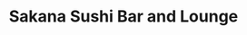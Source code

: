 ---
layout: place
title: "Sakana Sushi Bar and Lounge"
permalink: /ohio/rocky-river/sakana-sushi-bar-and-lounge.html
stateAbbr: OH
stateName: Ohio
cityName: Rocky River
seo:
  name: "Sakana Sushi Bar and Lounge"
  type: Restaurant
  links: https://www.sakanacleveland.com/
description: "Looking for sushi in Rocky River, Ohio? Check out Sakana Sushi Bar and Lounge for a delightful Japanese dining experience. Enjoy a variety of sushi and other..."
place_id: ChIJmw-53cnzMIgR2uclzOV8WY8
photos:
  - name: >-
      places/ChIJmw-53cnzMIgR2uclzOV8WY8/photos/AeeoHcIeQILf6y375VnW-xMFK3ETcWAwzt-GfREMeCjiZJ0nIwpcQbnQr3vJqGZBqBh-f4v9mUHJ0kV6P0nTXPpT3--DisodPV2QlFV5olYOXM50JUc7rvuoT_4Or-9XwIp4Cq_OQLKx6Txx5FE3xgbw128kwmywolpt2iEEbl7R0SGhObUofVrQLxlneynzLF710pSwE8CNycpljEDpLUUxj4RdA72xB2Oq61rSWOGiREydcRiRe0ltZzBvOHALX-S_HPd6PvYvuoTIcCdlKMPLPNg3NnE4r8H4-67Dp3ijzW1Blg
    widthPx: 2048
    heightPx: 1489
    authorAttributions:
      - displayName: Sakana Sushi Bar and Lounge
        uri: https://maps.google.com/maps/contrib/103643986126341206853
        photoUri: >-
          https://lh3.googleusercontent.com/a-/ALV-UjVxEz0eWy_Z5GPlQopk3f2HPfEeOOK7V3VUplilCN4PpJsA4-M=s100-p-k-no-mo
    flagContentUri: >-
      https://www.google.com/local/imagery/report/?cb_client=maps_api_places.places_api&image_key=!1e10!2sAF1QipNykhk9WrgAc5rA6WGUdt1nk52179hNJVJ9j9o5&hl=en-US
    googleMapsUri: >-
      https://www.google.com/maps/place//data=!3m4!1e2!3m2!1sAF1QipNykhk9WrgAc5rA6WGUdt1nk52179hNJVJ9j9o5!2e10!4m2!3m1!1s0x8830f3c9ddb90f9b:0x8f597ce5cc25e7da
  - name: >-
      places/ChIJmw-53cnzMIgR2uclzOV8WY8/photos/AeeoHcKaom_d5bva8JxAY7AH_CuVZmVeXMPpx7toUtLWMQaXejXuAFmWw1wbHQbwFXllsg05qFmSuyaUSP_dmbW6mzYxAMDd8jdYeNwo-WqutsFzdPJq4JhUNLTlKsh3N_EeVwX0p5zh-7lJnLPyUrEJBquoqV2287RexkTJBayGlRiSLvrO2yUThxl3-EIduNRkTaVDsGUE_lOUaJHk7WCylVq3NESzWUJr5eSEqwkq9xhxNKzklzw-lZpZq3wT8cO_7RvuuM-6OeCxJr3EtEdxuzH5N_0nW_QnNyByFDwc-bOzCQ
    widthPx: 2048
    heightPx: 1365
    authorAttributions:
      - displayName: Sakana Sushi Bar and Lounge
        uri: https://maps.google.com/maps/contrib/103643986126341206853
        photoUri: >-
          https://lh3.googleusercontent.com/a-/ALV-UjVxEz0eWy_Z5GPlQopk3f2HPfEeOOK7V3VUplilCN4PpJsA4-M=s100-p-k-no-mo
    flagContentUri: >-
      https://www.google.com/local/imagery/report/?cb_client=maps_api_places.places_api&image_key=!1e10!2sAF1QipOEeIUOSGVs2-3SThkWjEKcula2vx1j7rViOE01&hl=en-US
    googleMapsUri: >-
      https://www.google.com/maps/place//data=!3m4!1e2!3m2!1sAF1QipOEeIUOSGVs2-3SThkWjEKcula2vx1j7rViOE01!2e10!4m2!3m1!1s0x8830f3c9ddb90f9b:0x8f597ce5cc25e7da
  - name: >-
      places/ChIJmw-53cnzMIgR2uclzOV8WY8/photos/AeeoHcIdDUF_SpVD9ZaiZqR-aPGf-yI2tRML57r_sPteOrkWdioFtPBSEdskHueDC4Tbcs17Qc5PzJMHvzXYygKUiXPjw6vEEPCpoIKl6GrV0ejZm4wVQQAyY3lgd50CEiT4VTGmC9tO3QiiqC6are4uA7ihhcQL4v2--X2yhyDj6hJbRlQSoVx0zzM2fYZvnvw9P8kCugfUtZoqvCjuX9pitIuSAdo5aJTU0Qw7Dey6x4DC4fOc1KZ590O3vb5maQbQpyMB3Y6znvUAu2cbYj_m0aTT2egY_7LZMrlh4FVAldTVPw
    widthPx: 1200
    heightPx: 876
    authorAttributions:
      - displayName: Sakana Sushi Bar and Lounge
        uri: https://maps.google.com/maps/contrib/103643986126341206853
        photoUri: >-
          https://lh3.googleusercontent.com/a-/ALV-UjVxEz0eWy_Z5GPlQopk3f2HPfEeOOK7V3VUplilCN4PpJsA4-M=s100-p-k-no-mo
    flagContentUri: >-
      https://www.google.com/local/imagery/report/?cb_client=maps_api_places.places_api&image_key=!1e10!2sAF1QipM54s8lww_-k7xS-FfOEMb3IKNZVJXfBWSBnr3B&hl=en-US
    googleMapsUri: >-
      https://www.google.com/maps/place//data=!3m4!1e2!3m2!1sAF1QipM54s8lww_-k7xS-FfOEMb3IKNZVJXfBWSBnr3B!2e10!4m2!3m1!1s0x8830f3c9ddb90f9b:0x8f597ce5cc25e7da
  - name: >-
      places/ChIJmw-53cnzMIgR2uclzOV8WY8/photos/AeeoHcIzDwXpmw8wa9I5T4x0-mbGP7XrmwQVMU0PEQJPHbNnI_3vB2h35p-CQTxhRXx4Dj7X2ii1_7pxBIgyMlMO13b69qyXQMlXuEwEfl1ZLkuJkMa9N3dtgRqcWdQLOLqahGaZt8V2FehOD-FMVjFv9vvx10RBb2kNojIdd0TfxpI0E4j8dNYXpxj4iegPV4-m6UT6MyFuqSbt4UEj5jTfRt5hw-I3ARATyzOzMe__RWnRwoK0Z4oUX5pDQ7sJkzMbx6ElAhmHvLjEx5lFVPPrJlkWt9r0SSe2Mf7brJtbNFxxSQKKn1uxFo11lDFvcHg1jm78PmURadBtBhykOlcPT524r6u5YDDXe7Rgj3pkYZsF1O1YABuWlbuKzroHXDfECwzP2nyu0w5DFyGjrJgdMnRRQH2Lk980rI7wK4rTH7E
    widthPx: 3024
    heightPx: 4032
    authorAttributions:
      - displayName: Nico Bambino
        uri: https://maps.google.com/maps/contrib/114621938887758143287
        photoUri: >-
          https://lh3.googleusercontent.com/a-/ALV-UjU6EotTip4XkT9T2IcZzwiViMRc5X6gbGp7Y9sJc-jm81W3FrcL=s100-p-k-no-mo
    flagContentUri: >-
      https://www.google.com/local/imagery/report/?cb_client=maps_api_places.places_api&image_key=!1e10!2sCIHM0ogKEICAgICfkoyGQA&hl=en-US
    googleMapsUri: >-
      https://www.google.com/maps/place//data=!3m4!1e2!3m2!1sCIHM0ogKEICAgICfkoyGQA!2e10!4m2!3m1!1s0x8830f3c9ddb90f9b:0x8f597ce5cc25e7da
  - name: >-
      places/ChIJmw-53cnzMIgR2uclzOV8WY8/photos/AeeoHcIOLasNLnZqddueyvHoahpERBCd8Et8Xbedf4tYmaHm0HqLSeppHNUGUZpAQrFQSq0_pcGxvDrSrsOT83z3tyLE7t22iSFYy64AkAXoROjUQBfNaXi0M3fj1qoqABOqfWTnerrQ4GodacLJXFaITGeLSQN-5WzZ5WLaRvQlNy-2USlN6AeDPabcgmOYdfSHecmEd_Fdwqyvcin5pNiyVKNYePBlY9zB8uOoOxgSlFTeM6AQaYyQaw-1QkfjmALQOEdQ6cB1iauTn-3ErRbWQGGlqduCvslPe-uWLUEmitQ3zA
    widthPx: 2048
    heightPx: 1880
    authorAttributions:
      - displayName: Sakana Sushi Bar and Lounge
        uri: https://maps.google.com/maps/contrib/103643986126341206853
        photoUri: >-
          https://lh3.googleusercontent.com/a-/ALV-UjVxEz0eWy_Z5GPlQopk3f2HPfEeOOK7V3VUplilCN4PpJsA4-M=s100-p-k-no-mo
    flagContentUri: >-
      https://www.google.com/local/imagery/report/?cb_client=maps_api_places.places_api&image_key=!1e10!2sAF1QipOFSj3qMsvCmSXf04TQ0-Kdc6UitmnsrdaEr5oQ&hl=en-US
    googleMapsUri: >-
      https://www.google.com/maps/place//data=!3m4!1e2!3m2!1sAF1QipOFSj3qMsvCmSXf04TQ0-Kdc6UitmnsrdaEr5oQ!2e10!4m2!3m1!1s0x8830f3c9ddb90f9b:0x8f597ce5cc25e7da
  - name: >-
      places/ChIJmw-53cnzMIgR2uclzOV8WY8/photos/AeeoHcKEE95rg0ktiNvdTVIooab5dv_hadC7TsGU50CMZi7sbEzyuJ1LH1kstJbHvYNi8IHhdhkhmDtrJNzyRoPD5ovCJnkkYy6M2o2GyAvg_rosjxhthZlZAg8RG6F-TPOL5W3ZfCg5DE1jRlfHN2ySqw7-u4wavY7WH7_AteocNUuVYa5sf2dJYcQ9FLGJVVZWWFDNQdOIY_fvu9vEsInRRkW1ylQgkpuNoir4wzRl7fLzqqDuPBpL5RSyvuJxPBSw6kGF4BMsBu-tExoDvOaVkIqM_H8rXq3y9fYVRDfZBVBoFWmvzoyR2YBS6F5XNi31PDXQDnThRUlE02y3TtwZKOunAfO6QDhkazq6-Yus01hUhaRKjwQl-tuDi5_E_4sY-y9pJGOaXhgBJqKWe6BAGMiKkDCQOOK7p629ubuauDY
    widthPx: 4000
    heightPx: 2256
    authorAttributions:
      - displayName: Nick Flasher
        uri: https://maps.google.com/maps/contrib/103077578448339326927
        photoUri: >-
          https://lh3.googleusercontent.com/a-/ALV-UjVbnwzrsgbI0-mm1q9qH2GEr1x577mkanBvSWbE7bvw-zxPCHggUA=s100-p-k-no-mo
    flagContentUri: >-
      https://www.google.com/local/imagery/report/?cb_client=maps_api_places.places_api&image_key=!1e10!2sCIHM0ogKEICAgICh9t39Wg&hl=en-US
    googleMapsUri: >-
      https://www.google.com/maps/place//data=!3m4!1e2!3m2!1sCIHM0ogKEICAgICh9t39Wg!2e10!4m2!3m1!1s0x8830f3c9ddb90f9b:0x8f597ce5cc25e7da
  - name: >-
      places/ChIJmw-53cnzMIgR2uclzOV8WY8/photos/AeeoHcJibhO89GofuL-PDW_gdV7tLpT4bYAz-E132-ziEu-99mzLNoqluQB_YyBTy9q0Nxc1FtbydnEkKV-RxUjEP6N_A5nkY32-nJ9I9dNa9AEkL_jOMVa9GONj8v75N6a0NpW7D7bVl0rCVEemvQtQDH0XrdSYKOgbGSgU1ACTfyuC4UOsl38BkBcWM8UoTTPyQhHDgCgKlXIJDid2DMYavRV9lDC1sigdnaJ9LWJKrliEek6Gg8tZ_tDehdO16jELK1CBa6TJgOI9EBb_gjOYwIhrR5q6lAhDaEi26VyCuznwxw
    widthPx: 3024
    heightPx: 2947
    authorAttributions:
      - displayName: Sakana Sushi Bar and Lounge
        uri: https://maps.google.com/maps/contrib/103643986126341206853
        photoUri: >-
          https://lh3.googleusercontent.com/a-/ALV-UjVxEz0eWy_Z5GPlQopk3f2HPfEeOOK7V3VUplilCN4PpJsA4-M=s100-p-k-no-mo
    flagContentUri: >-
      https://www.google.com/local/imagery/report/?cb_client=maps_api_places.places_api&image_key=!1e10!2sAF1QipMAFVBrNwS66vsJt74mJDtljkTIOmbJB7ONPSJe&hl=en-US
    googleMapsUri: >-
      https://www.google.com/maps/place//data=!3m4!1e2!3m2!1sAF1QipMAFVBrNwS66vsJt74mJDtljkTIOmbJB7ONPSJe!2e10!4m2!3m1!1s0x8830f3c9ddb90f9b:0x8f597ce5cc25e7da
  - name: >-
      places/ChIJmw-53cnzMIgR2uclzOV8WY8/photos/AeeoHcL24PGd5cUBlQLylgUmBauZuIcFqXp-QK5nGLKJSSqxQxuuydfIG4VjQpv1qR9PTrXgMC96TEzOjFeyNHp2T1osJHAeiy7Ym4JwVhhbEi0C5ukoduQWij1JC7W0_IM_rNUivq3NMECvS1S_O8LZmWcGWhk_hp-G5ws1isXXtOtQFCwCcnUXKkUn0esnzhMSHcuHrQ5ueRrz3xI6i6mjXIS5wjfcSS2TYWqV03ZCtR_n5i3OF2ydjLuAtEfsAw56BN-V8nrWbsQeiF312JFAsQrR8_Tkdr8NbsNNEhHsOyE4GQ
    widthPx: 2048
    heightPx: 1365
    authorAttributions:
      - displayName: Sakana Sushi Bar and Lounge
        uri: https://maps.google.com/maps/contrib/103643986126341206853
        photoUri: >-
          https://lh3.googleusercontent.com/a-/ALV-UjVxEz0eWy_Z5GPlQopk3f2HPfEeOOK7V3VUplilCN4PpJsA4-M=s100-p-k-no-mo
    flagContentUri: >-
      https://www.google.com/local/imagery/report/?cb_client=maps_api_places.places_api&image_key=!1e10!2sAF1QipPngBmhE0xoeMOPyVkxZgHC01n5TBTTw58UPopK&hl=en-US
    googleMapsUri: >-
      https://www.google.com/maps/place//data=!3m4!1e2!3m2!1sAF1QipPngBmhE0xoeMOPyVkxZgHC01n5TBTTw58UPopK!2e10!4m2!3m1!1s0x8830f3c9ddb90f9b:0x8f597ce5cc25e7da
  - name: >-
      places/ChIJmw-53cnzMIgR2uclzOV8WY8/photos/AeeoHcKeGuod9T1MUEJ0NnnaUCDHi_odYaDteU3N2ueY9K6FnNXDU2BrXd-VzusS08SrGRlxPYJLnVyZdJOadGdRxXt3_SkXPhZJmudzK-77o23l5hvD61LMbb2STt3VvGsnOlqXl-qLZTaRNkq6oWJIYdMjW-cyvkRofh_jzAeq5K0BH9BZ8v2mN0rGQY0kwh82b3Vj04BqQJq-Na1yNVagFaq6oBob4wneb0Y12QJ073ljdpZq0AnzSu0CYp22HPC9dSv6sXA4Az6aGrkAlKeNe1ikLpjBzfl4WCX794opGR7mlw
    widthPx: 1400
    heightPx: 1109
    authorAttributions:
      - displayName: Sakana Sushi Bar and Lounge
        uri: https://maps.google.com/maps/contrib/103643986126341206853
        photoUri: >-
          https://lh3.googleusercontent.com/a-/ALV-UjVxEz0eWy_Z5GPlQopk3f2HPfEeOOK7V3VUplilCN4PpJsA4-M=s100-p-k-no-mo
    flagContentUri: >-
      https://www.google.com/local/imagery/report/?cb_client=maps_api_places.places_api&image_key=!1e10!2sAF1QipPzL6_a8nDtPB-h7q5Pw_fw1yDBRmVpTWU617C9&hl=en-US
    googleMapsUri: >-
      https://www.google.com/maps/place//data=!3m4!1e2!3m2!1sAF1QipPzL6_a8nDtPB-h7q5Pw_fw1yDBRmVpTWU617C9!2e10!4m2!3m1!1s0x8830f3c9ddb90f9b:0x8f597ce5cc25e7da
  - name: >-
      places/ChIJmw-53cnzMIgR2uclzOV8WY8/photos/AeeoHcLOwPj7MuL9Jgs-IWa7vkESvJDytCh_SdkUqImRK-dGJBYZO30ZojN5l5G17zNx8h82x4-bg-RYas93Fi7qX-84cvXZHJXY681Utht3vNZJ6J_JR9ILBx_O3CM-Iec3-zzgVtCZswl7SdFpvk3z8e0034PmqWuYRxI8agHNGXlhkQPpgmOktzS1tmqYogI-dxN0WL4BxAA5UfUe0rECCDw1L4ZPuslz6gVsqADcJB94yj567VyjHYlLOh3DBGfs8NbZ8qjIfWKL9EFnFdzYJNlkDcPsQzGf5Z_PDLQiq37-ow
    widthPx: 1200
    heightPx: 800
    authorAttributions:
      - displayName: Sakana Sushi Bar and Lounge
        uri: https://maps.google.com/maps/contrib/103643986126341206853
        photoUri: >-
          https://lh3.googleusercontent.com/a-/ALV-UjVxEz0eWy_Z5GPlQopk3f2HPfEeOOK7V3VUplilCN4PpJsA4-M=s100-p-k-no-mo
    flagContentUri: >-
      https://www.google.com/local/imagery/report/?cb_client=maps_api_places.places_api&image_key=!1e10!2sAF1QipMip2mW4agplno00XLloq24Vqv7dBtdPSo8mbpI&hl=en-US
    googleMapsUri: >-
      https://www.google.com/maps/place//data=!3m4!1e2!3m2!1sAF1QipMip2mW4agplno00XLloq24Vqv7dBtdPSo8mbpI!2e10!4m2!3m1!1s0x8830f3c9ddb90f9b:0x8f597ce5cc25e7da
address: 19300 Detroit Rd, Rocky River, OH 44116, USA
street: 19300 Detroit Rd
city: Rocky River
state: OH
zip: '44116'
country: USA
neighborhood: null
latitude: '41.482442'
longitude: '-81.836721'
accessibility_options:
  wheelchairAccessibleParking: true
  wheelchairAccessibleEntrance: true
  wheelchairAccessibleRestroom: true
  wheelchairAccessibleSeating: true
business_status: OPERATIONAL
name: Sakana Sushi Bar and Lounge
google_maps_links:
  directionsUri: >-
    https://www.google.com/maps/dir//''/data=!4m7!4m6!1m1!4e2!1m2!1m1!1s0x8830f3c9ddb90f9b:0x8f597ce5cc25e7da!3e0
  placeUri: https://maps.google.com/?cid=10329424546765334490
  writeAReviewUri: >-
    https://www.google.com/maps/place//data=!4m3!3m2!1s0x8830f3c9ddb90f9b:0x8f597ce5cc25e7da!12e1
  reviewsUri: >-
    https://www.google.com/maps/place//data=!4m4!3m3!1s0x8830f3c9ddb90f9b:0x8f597ce5cc25e7da!9m1!1b1
  photosUri: >-
    https://www.google.com/maps/place//data=!4m3!3m2!1s0x8830f3c9ddb90f9b:0x8f597ce5cc25e7da!10e5
primary_type: Sushi Restaurant
opening_hours:
  regular: null
  current: null
secondary_opening_hours:
  regular:
    weekdayDescriptions: null
    type: null
  current:
    weekdayDescriptions: null
    type: null
phone: (440) 857-0700
price_level: PRICE_LEVEL_MODERATE
price_range: $20 &ndash; $30
rating: '4.7'
rating_count: 490
website: https://www.sakanacleveland.com/
reviews:
  - name: >-
      places/ChIJmw-53cnzMIgR2uclzOV8WY8/reviews/ChZDSUhNMG9nS0VJQ0FnSUNma296NmZ3EAE
    relativePublishTimeDescription: 3 months ago
    rating: 5
    text:
      text: >-
        My wife and I dined here on Christmas Day. We came specifically because
        they have extensive vegan options, and our expectations were rising
        high. Their vegan sushi was sensational, and met our standards in
        spades. We shall definitely return, with both great enthusiasm and an
        insatiable hunger than can only be quelled with their amenities.


        Also the staff were amiable, glamorous, and ruthlessly efficient in
        attending to my dining needs.


        A 10/10 all around.
      languageCode: en
    originalText:
      text: >-
        My wife and I dined here on Christmas Day. We came specifically because
        they have extensive vegan options, and our expectations were rising
        high. Their vegan sushi was sensational, and met our standards in
        spades. We shall definitely return, with both great enthusiasm and an
        insatiable hunger than can only be quelled with their amenities.


        Also the staff were amiable, glamorous, and ruthlessly efficient in
        attending to my dining needs.


        A 10/10 all around.
      languageCode: en
    authorAttribution:
      displayName: Nico Bambino
      uri: https://www.google.com/maps/contrib/114621938887758143287/reviews
      photoUri: >-
        https://lh3.googleusercontent.com/a-/ALV-UjU6EotTip4XkT9T2IcZzwiViMRc5X6gbGp7Y9sJc-jm81W3FrcL=s128-c0x00000000-cc-rp-mo-ba5
    publishTime: '2024-12-27T13:35:05.931529Z'
    flagContentUri: >-
      https://www.google.com/local/review/rap/report?postId=ChZDSUhNMG9nS0VJQ0FnSUNma296NmZ3EAE&d=17924085&t=1
    googleMapsUri: >-
      https://www.google.com/maps/reviews/data=!4m6!14m5!1m4!2m3!1sChZDSUhNMG9nS0VJQ0FnSUNma296NmZ3EAE!2m1!1s0x8830f3c9ddb90f9b:0x8f597ce5cc25e7da
  - name: >-
      places/ChIJmw-53cnzMIgR2uclzOV8WY8/reviews/ChZDSUhNMG9nS0VJQ0FnTUN3aXNTeGVREAE
    relativePublishTimeDescription: 3 weeks ago
    rating: 5
    text:
      text: >-
        Vegan? Miss the days of Sushi? This place is heaven on earth for you.
        Their Vegan menu is incredible & the quality of the substitutes is
        impeccable!! Down to the finest details - we were amazed & will
        definitely be back for more!
      languageCode: en
    originalText:
      text: >-
        Vegan? Miss the days of Sushi? This place is heaven on earth for you.
        Their Vegan menu is incredible & the quality of the substitutes is
        impeccable!! Down to the finest details - we were amazed & will
        definitely be back for more!
      languageCode: en
    authorAttribution:
      displayName: Captain Lebowski
      uri: https://www.google.com/maps/contrib/102401126476285152049/reviews
      photoUri: >-
        https://lh3.googleusercontent.com/a-/ALV-UjWWYM2l0kMZZvd3FPG8NcpE_OlnZXHT7YXe-VHSgvqZ6UH6eZ4=s128-c0x00000000-cc-rp-mo
    publishTime: '2025-03-17T23:00:07.536979Z'
    flagContentUri: >-
      https://www.google.com/local/review/rap/report?postId=ChZDSUhNMG9nS0VJQ0FnTUN3aXNTeGVREAE&d=17924085&t=1
    googleMapsUri: >-
      https://www.google.com/maps/reviews/data=!4m6!14m5!1m4!2m3!1sChZDSUhNMG9nS0VJQ0FnTUN3aXNTeGVREAE!2m1!1s0x8830f3c9ddb90f9b:0x8f597ce5cc25e7da
  - name: >-
      places/ChIJmw-53cnzMIgR2uclzOV8WY8/reviews/ChZDSUhNMG9nS0VJQ0FnSUNuX29QWUp3EAE
    relativePublishTimeDescription: 6 months ago
    rating: 5
    text:
      text: >-
        I called with a one day notice for a large party for my 6 year old
        daughter who loves sushi! GM Derrick was VERY accommodating the entire
        way! The private dining area was perfect for the kids and our family to
        dine. Amanda, our server was great and there were lots of staff jumping
        in to assist her! The food was amazing, all dietary restrictions were
        accommodated and we had an amazing evening! Thank you all so much!

        And the pepper steak was as good as the reviews say! Crab rangoons and
        sushi was of course amazing as well! And can’t forget the great drink
        selection!
      languageCode: en
    originalText:
      text: >-
        I called with a one day notice for a large party for my 6 year old
        daughter who loves sushi! GM Derrick was VERY accommodating the entire
        way! The private dining area was perfect for the kids and our family to
        dine. Amanda, our server was great and there were lots of staff jumping
        in to assist her! The food was amazing, all dietary restrictions were
        accommodated and we had an amazing evening! Thank you all so much!

        And the pepper steak was as good as the reviews say! Crab rangoons and
        sushi was of course amazing as well! And can’t forget the great drink
        selection!
      languageCode: en
    authorAttribution:
      displayName: Ashley Thomas
      uri: https://www.google.com/maps/contrib/107495639341962542355/reviews
      photoUri: >-
        https://lh3.googleusercontent.com/a-/ALV-UjW-XYO9M-oNd5MpRlzwEVnpoPQ1oCXBXaD9S5Wn2BxcxKf2NHjV=s128-c0x00000000-cc-rp-mo-ba5
    publishTime: '2024-09-26T14:24:01.096997Z'
    flagContentUri: >-
      https://www.google.com/local/review/rap/report?postId=ChZDSUhNMG9nS0VJQ0FnSUNuX29QWUp3EAE&d=17924085&t=1
    googleMapsUri: >-
      https://www.google.com/maps/reviews/data=!4m6!14m5!1m4!2m3!1sChZDSUhNMG9nS0VJQ0FnSUNuX29QWUp3EAE!2m1!1s0x8830f3c9ddb90f9b:0x8f597ce5cc25e7da
  - name: >-
      places/ChIJmw-53cnzMIgR2uclzOV8WY8/reviews/ChZDSUhNMG9nS0VJQ0FnSUNfcDRqcFR3EAE
    relativePublishTimeDescription: 2 months ago
    rating: 5
    text:
      text: >-
        This place is top of the mountain in my book!! My Lady and I enjoyed
        ourselves very much so!! The food was outstanding. I'm plant based and I
        was pleasantly surprised to see that they have a full fledged vegan
        menu!! The atmosphere was very grown and sexy and the service was
        absolutely the best. Our server made us feel like family and that we
        were at "home". 10/10 and we can't wait to go back!
      languageCode: en
    originalText:
      text: >-
        This place is top of the mountain in my book!! My Lady and I enjoyed
        ourselves very much so!! The food was outstanding. I'm plant based and I
        was pleasantly surprised to see that they have a full fledged vegan
        menu!! The atmosphere was very grown and sexy and the service was
        absolutely the best. Our server made us feel like family and that we
        were at "home". 10/10 and we can't wait to go back!
      languageCode: en
    authorAttribution:
      displayName: Charles Moore
      uri: https://www.google.com/maps/contrib/102566492031339362726/reviews
      photoUri: >-
        https://lh3.googleusercontent.com/a-/ALV-UjUbWz2hSih4dwDyH0SAhiXx3FOc1Xb1rIMRSpknxHczFM13cZ8p=s128-c0x00000000-cc-rp-mo-ba4
    publishTime: '2025-01-19T14:13:20.360117Z'
    flagContentUri: >-
      https://www.google.com/local/review/rap/report?postId=ChZDSUhNMG9nS0VJQ0FnSUNfcDRqcFR3EAE&d=17924085&t=1
    googleMapsUri: >-
      https://www.google.com/maps/reviews/data=!4m6!14m5!1m4!2m3!1sChZDSUhNMG9nS0VJQ0FnSUNfcDRqcFR3EAE!2m1!1s0x8830f3c9ddb90f9b:0x8f597ce5cc25e7da
  - name: >-
      places/ChIJmw-53cnzMIgR2uclzOV8WY8/reviews/ChZDSUhNMG9nS0VJQ0FnSUNmMjk3eVVREAE
    relativePublishTimeDescription: 3 months ago
    rating: 5
    text:
      text: >-
        I thoroughly enjoyed the sushi. We had some excellent dishes: the One
        Night in Cleveland, the Lobster Bomb, the Kamikaze, and the Ring of
        Fire.  We would definitely return!
      languageCode: en
    originalText:
      text: >-
        I thoroughly enjoyed the sushi. We had some excellent dishes: the One
        Night in Cleveland, the Lobster Bomb, the Kamikaze, and the Ring of
        Fire.  We would definitely return!
      languageCode: en
    authorAttribution:
      displayName: Neil Fernandes
      uri: https://www.google.com/maps/contrib/105837296456343896902/reviews
      photoUri: >-
        https://lh3.googleusercontent.com/a-/ALV-UjUlaLPBp9tC9U-LygJE1J68MCMx7ehnIdRYo7jPI3Djq2ux28qZnQ=s128-c0x00000000-cc-rp-mo-ba5
    publishTime: '2025-01-01T22:00:30.114905Z'
    flagContentUri: >-
      https://www.google.com/local/review/rap/report?postId=ChZDSUhNMG9nS0VJQ0FnSUNmMjk3eVVREAE&d=17924085&t=1
    googleMapsUri: >-
      https://www.google.com/maps/reviews/data=!4m6!14m5!1m4!2m3!1sChZDSUhNMG9nS0VJQ0FnSUNmMjk3eVVREAE!2m1!1s0x8830f3c9ddb90f9b:0x8f597ce5cc25e7da
parking_options:
  freeParkingLot: true
  freeStreetParking: true
  valetParking: false
payment_options:
  acceptsCreditCards: true
  acceptsDebitCards: false
  acceptsCashOnly: false
  acceptsNfc: false
allow_dogs: null
curbside_pickup: true
delivery: true
dine_in: true
good_for_children: true
good_for_groups: true
good_for_sports: true
live_music: false
menu_for_children: true
outdoor_seating: true
reservable: true
restroom: true
serves_beer: true
serves_breakfast: false
serves_brunch: false
serves_cocktails: true
serves_coffee: true
serves_dinner: true
serves_dessert: true
serves_lunch: true
serves_vegetarian_food: true
serves_wine: true
takeout: true
summary: null

---